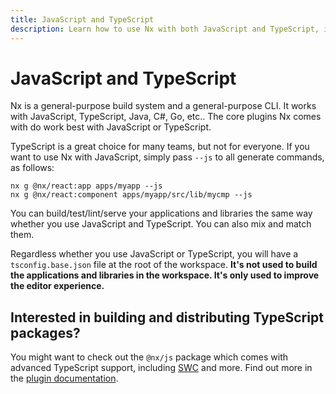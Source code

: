 ```yaml
---
title: JavaScript and TypeScript
description: Learn how to use Nx with both JavaScript and TypeScript, including how to generate JS files, mix languages in your workspace, and build TypeScript packages with advanced features.
---
```


# JavaScript and TypeScript

Nx is a general-purpose build system and a general-purpose CLI. It works with JavaScript, TypeScript, Java, C#, Go, etc.. The core plugins Nx comes with do work best with JavaScript or TypeScript.

TypeScript is a great choice for many teams, but not for everyone. If you want to use Nx with JavaScript, simply pass `--js` to all generate commands, as follows:

```shell
nx g @nx/react:app apps/myapp --js
nx g @nx/react:component apps/myapp/src/lib/mycmp --js
```

You can build/test/lint/serve your applications and libraries the same way whether you use JavaScript and TypeScript. You can also mix and match them.

Regardless whether you use JavaScript or TypeScript, you will have a `tsconfig.base.json` file at the root of the workspace. **It's not used to build the applications and libraries in the workspace. It's only used to improve the editor experience.**

## Interested in building and distributing TypeScript packages?

You might want to check out the `@nx/js` package which comes with advanced TypeScript support, including [SWC](https://swc.rs/) and more. Find out more in the [plugin documentation](/technologies/typescript/introduction).
